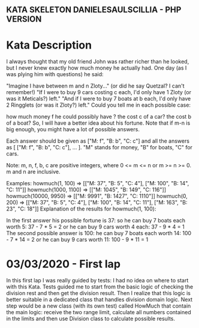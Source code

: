 ## KATA SKELETON DANIELESAULSCILLIA - PHP VERSION

# Kata Description
I always thought that my old friend John was rather richer than he looked, but I never knew exactly how much money he actually had. One day (as I was plying him with questions) he said:

"Imagine I have between m and n Zloty..." (or did he say Quetzal? I can't remember!)
"If I were to buy 9 cars costing c each, I'd only have 1 Zloty (or was it Meticals?) left."
"And if I were to buy 7 boats at b each, I'd only have 2 Ringglets (or was it Zloty?) left."
Could you tell me in each possible case:

how much money f he could possibly have ?
the cost c of a car?
the cost b of a boat?
So, I will have a better idea about his fortune. Note that if m-n is big enough, you might have a lot of possible answers.

Each answer should be given as ["M: f", "B: b", "C: c"] and all the answers as [ ["M: f", "B: b", "C: c"], ... ]. "M" stands for money, "B" for boats, "C" for cars.

Note: m, n, f, b, c are positive integers, where 0 <= m <= n or m >= n >= 0. m and n are inclusive.

Examples:
howmuch(1, 100)      => [["M: 37", "B: 5", "C: 4"], ["M: 100", "B: 14", "C: 11"]]
howmuch(1000, 1100)  => [["M: 1045", "B: 149", "C: 116"]]
howmuch(10000, 9950) => [["M: 9991", "B: 1427", "C: 1110"]]
howmuch(0, 200)      => [["M: 37", "B: 5", "C: 4"], ["M: 100", "B: 14", "C: 11"], ["M: 163", "B: 23", "C: 18"]]
Explanation of the results for howmuch(1, 100):

In the first answer his possible fortune is 37:
so he can buy 7 boats each worth 5: 37 - 7 * 5 = 2
or he can buy 9 cars worth 4 each: 37 - 9 * 4 = 1
The second possible answer is 100:
he can buy 7 boats each worth 14: 100 - 7 * 14 = 2
or he can buy 9 cars worth 11: 100 - 9 * 11 = 1

# 03/03/2020 - First lap
In this first lap I was really guided by tests: I had no idea on where to start with this Kata.
Tests guided me to start from the basic logic of checking the division rest and then get the division result.
Then I realize that this logic is better suitable in a dedicated class that handles division domain logic.
Next step would be a new class (with its own test) called HowMuch that contain the main logic: 
receive the two range limit, calculate all numbers contained in the limits and then use Division class to calculate possible results.
